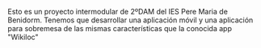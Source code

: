 Esto es un proyecto intermodular de 2ºDAM del IES Pere Maria de Benidorm. Tenemos que desarrollar una aplicación móvil y una aplicación para sobremesa de las mismas características que la conocida app "Wikiloc"
